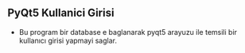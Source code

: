 ## PyQt5 Kullanici Girisi

 - Bu program bir database e baglanarak pyqt5 arayuzu ile temsili bir kullanıcı girisi yapmayi saglar.
